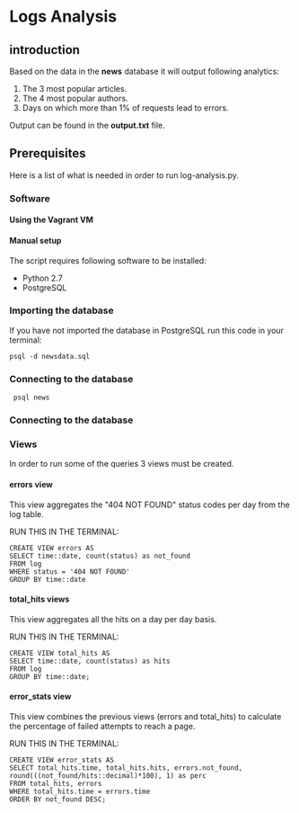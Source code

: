 # Logs Analysis

## introduction

Based on the data in the __news__ database it will output following analytics:
1. The 3 most popular articles.
2. The 4 most popular authors.
3. Days on which more than 1% of requests lead to errors.

Output can be found in the **output.txt** file.

## Prerequisites

Here is a list of what is needed in order to run log-analysis.py.

### Software

#### Using the Vagrant VM

#### Manual setup

The script requires following software to be installed:
* Python 2.7
* PostgreSQL

### Importing the database

If you have not imported the database in PostgreSQL run this code in your terminal:
```
psql -d newsdata.sql
```

### Connecting to the database
```
 psql news
```
### Connecting to the database

### Views

In order to run some of the queries 3 views must be created.

#### **errors** view

This view aggregates the "404 NOT FOUND" status codes per day from the log table.

RUN THIS IN THE TERMINAL: 
```
CREATE VIEW errors AS
SELECT time::date, count(status) as not_found
FROM log
WHERE status = '404 NOT FOUND'
GROUP BY time::date
```

#### **total_hits** views

This view aggregates all the hits on a day per day basis.

RUN THIS IN THE TERMINAL: 
```
CREATE VIEW total_hits AS
SELECT time::date, count(status) as hits
FROM log
GROUP BY time::date;
```

#### **error_stats** view

This view combines the previous views (errors and total_hits) to calculate the percentage of failed attempts to reach a page.

RUN THIS IN THE TERMINAL:
```
CREATE VIEW error_stats AS
SELECT total_hits.time, total_hits.hits, errors.not_found, round(((not_found/hits::decimal)*100), 1) as perc
FROM total_hits, errors
WHERE total_hits.time = errors.time
ORDER BY not_found DESC;
```


